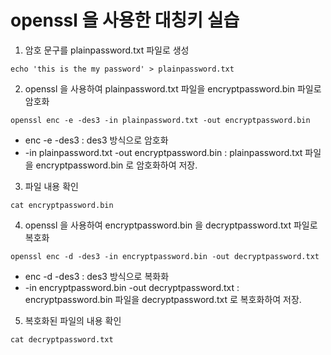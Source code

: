 openssl 을 사용한 대칭키 실습
=============

1. 암호 문구를 plainpassword.txt 파일로 생성

```echo 'this is the my password' > plainpassword.txt ``` 

2. openssl 을 사용하여 plainpassword.txt 파일을 encryptpassword.bin 파일로 암호화

```openssl enc -e -des3 -in plainpassword.txt -out encryptpassword.bin```

+ enc -e -des3 : des3 방식으로 암호화
+ -in plainpassword.txt -out encryptpassword.bin : plainpassword.txt 파일을 encryptpassword.bin 로 암호화하여 저장.

3.  파일 내용 확인

```cat encryptpassword.bin```

4. openssl 을 사용하여 encryptpassword.bin 을 decryptpassword.txt 파일로 복호화

```openssl enc -d -des3 -in encryptpassword.bin -out decryptpassword.txt```

+ enc -d -des3 : des3 방식으로 복화화
+ -in encryptpassword.bin -out decryptpassword.txt : encryptpassword.bin 파일을 decryptpassword.txt 로 복호화하여 저장.

5. 복호화된 파일의 내용 확인

```cat decryptpassword.txt```
